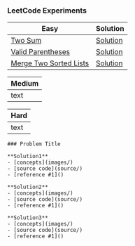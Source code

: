 ### LeetCode Experiments 

Easy | Solution | 
------------ | ------------ |
[Two Sum](https://leetcode.com/problems/two-sum/) | [Solution](easy/TwoSum)  | 
[Valid Parentheses](https://leetcode.com/problems/valid-parentheses/) | [Solution](easy/Valid_Parentheses) | 
[Merge Two Sorted Lists](https://leetcode.com/problems/merge-two-sorted-lists/) | [Solution](easy/Merge_Two_Sorted_Lists) |  

Medium | 
------------ | 
text | 

Hard | 
------------ | 
text | 

```
### Problem Title

**Solution1**
- [concepts](images/)
- [source code](source/)
- [reference #1]() 

**Solution2**
- [concepts](images/)
- [source code](source/)
- [reference #1]() 

**Solution3**
- [concepts](images/)
- [source code](source/)
- [reference #1]()    
```

